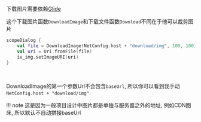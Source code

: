 下载图片需要依赖[Glide](https://github.com/bumptech/glide)

这个下载图片函数`DownloadImage`和下载文件函数`Download`不同在于他可以裁剪图片

```kotlin
scopeDialog {
    val file = DownloadImage(NetConfig.host + "download/img", 100, 100).await()
    val uri = Uri.fromFile(file)
    iv_img.setImageURI(uri)
}
```
<br>

DownloadImage的第一个参数Url不会包含`baseUrl`, 所以你可以看到我手动`NetConfig.host + "download/img"`.

!!! note
    这是因为一般项目设计中图片都是单独与服务器之外的地址, 例如CDN图床, 所以默认不自动拼接baseUrl